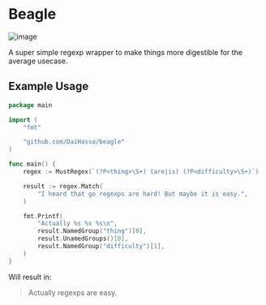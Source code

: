 # Beagle
![image](https://imgur.com/a/8OBFcM8)

A super simple regexp wrapper to make things more digestible for the average
usecase.

## Example Usage
``` go
package main

import (
    "fmt"

    "github.com/DaiHasso/beagle"
)

func main() {
    regex := MustRegex(`(?P<thing>\S+) (are|is) (?P<difficulty>\S+)`)

    result := regex.Match(
        "I heard that go regexps are hard! But maybe it is easy.",
    )

    fmt.Printf(
        "Actually %s %s %s\n",
        result.NamedGroup("thing")[0],
        result.UnamedGroups()[0],
        result.NamedGroup("difficulty")[1],
    )
}
```

Will result in:

>Actually regexps are easy.
